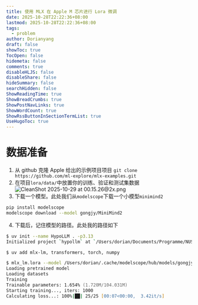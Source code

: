```yaml
---
title: 使用 MLX 在 Apple M 芯片进行 Lora 微调
date: 2025-10-28T22:22:36+08:00
lastmod: 2025-10-28T22:22:36+08:00
tags:
  - problem
author: Dorianyang
draft: false
showToc: true
TocOpen: false
hidemeta: false
comments: true
disableHLJS: false
disableShare: false
hideSummary: false
searchHidden: false
ShowReadingTime: true
ShowBreadCrumbs: true
ShowPostNavLinks: true
ShowWordCount: true
ShowRssButtonInSectionTermList: true
UseHugoToc: true
---
```

# 数据准备
1. 从 github 克隆 Apple 给出的示例项目项目
   `git clone https://github.com/ml-explore/mlx-examples.git`
2. 在项目`lora/data/`中放置你的训练、验证和测试集数据![CleanShot 2025-10-29 at 00.15.26@2x.png](https://s2.loli.net/2025/10/29/lpLI4gCXmvcq1Uk.png)
3. 下载一个模型。此处我们从`modelscope`下载一个小模型`minimind2`
```zsh
pip install modelscope
modelscope download --model gongjy/MiniMind2
```
4. 下载后，记住模型的路径。此处我的路径如下
```zsh
$ uv init --name HypoLLM . -p3.13 
Initialized project `hypollm` at `/Users/dorian/Documents/Programme/NUS311/model_test`
```

```zsh
$ uv add mlx-lm, transformers, torch, numpy
```

```zsh
$ mlx_lm.lora --model /Users/dorian/.cache/modelscope/hub/models/gongjy/MiniMind2 --train --data ./data
Loading pretrained model
Loading datasets
Training
Trainable parameters: 1.654% (1.720M/104.031M)
Starting training..., iters: 1000
Calculating loss...: 100%|██| 25/25 [00:07<00:00,  3.42it/s]
```

